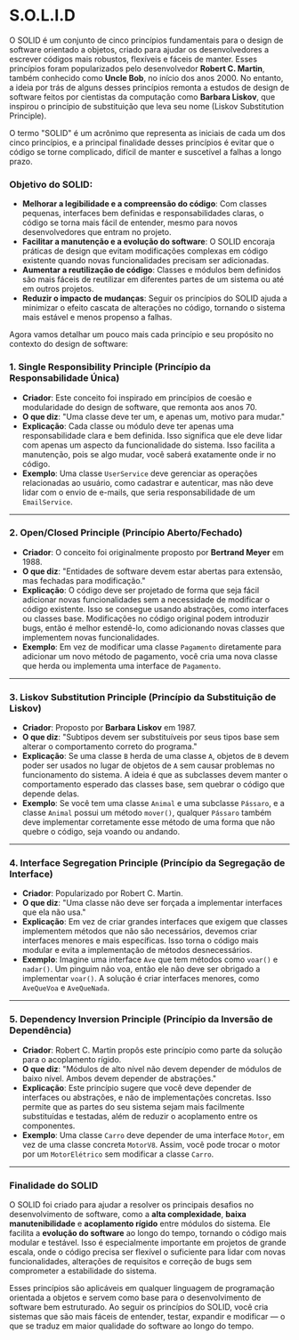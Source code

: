 # S.O.L.I.D

O SOLID é um conjunto de cinco princípios fundamentais para o design de software orientado a objetos, criado para ajudar os desenvolvedores a escrever códigos mais robustos, flexíveis e fáceis de manter. Esses princípios foram popularizados pelo desenvolvedor **Robert C. Martin**, também conhecido como **Uncle Bob**, no início dos anos 2000. No entanto, a ideia por trás de alguns desses princípios remonta a estudos de design de software feitos por cientistas da computação como **Barbara Liskov**, que inspirou o princípio de substituição que leva seu nome (Liskov Substitution Principle).

O termo "SOLID" é um acrônimo que representa as iniciais de cada um dos cinco princípios, e a principal finalidade desses princípios é evitar que o código se torne complicado, difícil de manter e suscetível a falhas a longo prazo.

### Objetivo do SOLID:

- **Melhorar a legibilidade e a compreensão do código**: Com classes pequenas, interfaces bem definidas e responsabilidades claras, o código se torna mais fácil de entender, mesmo para novos desenvolvedores que entram no projeto.
- **Facilitar a manutenção e a evolução do software**: O SOLID encoraja práticas de design que evitam modificações complexas em código existente quando novas funcionalidades precisam ser adicionadas.
- **Aumentar a reutilização de código**: Classes e módulos bem definidos são mais fáceis de reutilizar em diferentes partes de um sistema ou até em outros projetos.
- **Reduzir o impacto de mudanças**: Seguir os princípios do SOLID ajuda a minimizar o efeito cascata de alterações no código, tornando o sistema mais estável e menos propenso a falhas.

Agora vamos detalhar um pouco mais cada princípio e seu propósito no contexto do design de software:

### 1. **Single Responsibility Principle (Princípio da Responsabilidade Única)**

- **Criador**: Este conceito foi inspirado em princípios de coesão e modularidade do design de software, que remonta aos anos 70.
- **O que diz**: "Uma classe deve ter um, e apenas um, motivo para mudar."
- **Explicação**: Cada classe ou módulo deve ter apenas uma responsabilidade clara e bem definida. Isso significa que ele deve lidar com apenas um aspecto da funcionalidade do sistema. Isso facilita a manutenção, pois se algo mudar, você saberá exatamente onde ir no código.
- **Exemplo**: Uma classe `UserService` deve gerenciar as operações relacionadas ao usuário, como cadastrar e autenticar, mas não deve lidar com o envio de e-mails, que seria responsabilidade de um `EmailService`.

---

### 2. **Open/Closed Principle (Princípio Aberto/Fechado)**

- **Criador**: O conceito foi originalmente proposto por **Bertrand Meyer** em 1988.
- **O que diz**: "Entidades de software devem estar abertas para extensão, mas fechadas para modificação."
- **Explicação**: O código deve ser projetado de forma que seja fácil adicionar novas funcionalidades sem a necessidade de modificar o código existente. Isso se consegue usando abstrações, como interfaces ou classes base. Modificações no código original podem introduzir bugs, então é melhor estendê-lo, como adicionando novas classes que implementem novas funcionalidades.
- **Exemplo**: Em vez de modificar uma classe `Pagamento` diretamente para adicionar um novo método de pagamento, você cria uma nova classe que herda ou implementa uma interface de `Pagamento`.

---

### 3. **Liskov Substitution Principle (Princípio da Substituição de Liskov)**

- **Criador**: Proposto por **Barbara Liskov** em 1987.
- **O que diz**: "Subtipos devem ser substituíveis por seus tipos base sem alterar o comportamento correto do programa."
- **Explicação**: Se uma classe `B` herda de uma classe `A`, objetos de `B` devem poder ser usados no lugar de objetos de `A` sem causar problemas no funcionamento do sistema. A ideia é que as subclasses devem manter o comportamento esperado das classes base, sem quebrar o código que depende delas.
- **Exemplo**: Se você tem uma classe `Animal` e uma subclasse `Pássaro`, e a classe `Animal` possui um método `mover()`, qualquer `Pássaro` também deve implementar corretamente esse método de uma forma que não quebre o código, seja voando ou andando.

---

### 4. **Interface Segregation Principle (Princípio da Segregação de Interface)**

- **Criador**: Popularizado por Robert C. Martin.
- **O que diz**: "Uma classe não deve ser forçada a implementar interfaces que ela não usa."
- **Explicação**: Em vez de criar grandes interfaces que exigem que classes implementem métodos que não são necessários, devemos criar interfaces menores e mais específicas. Isso torna o código mais modular e evita a implementação de métodos desnecessários.
- **Exemplo**: Imagine uma interface `Ave` que tem métodos como `voar()` e `nadar()`. Um pinguim não voa, então ele não deve ser obrigado a implementar `voar()`. A solução é criar interfaces menores, como `AveQueVoa` e `AveQueNada`.

---

### 5. **Dependency Inversion Principle (Princípio da Inversão de Dependência)**

- **Criador**: Robert C. Martin propôs este princípio como parte da solução para o acoplamento rígido.
- **O que diz**: "Módulos de alto nível não devem depender de módulos de baixo nível. Ambos devem depender de abstrações."
- **Explicação**: Este princípio sugere que você deve depender de interfaces ou abstrações, e não de implementações concretas. Isso permite que as partes do seu sistema sejam mais facilmente substituídas e testadas, além de reduzir o acoplamento entre os componentes.
- **Exemplo**: Uma classe `Carro` deve depender de uma interface `Motor`, em vez de uma classe concreta `MotorV8`. Assim, você pode trocar o motor por um `MotorElétrico` sem modificar a classe `Carro`.

---

### Finalidade do SOLID

O SOLID foi criado para ajudar a resolver os principais desafios no desenvolvimento de software, como a **alta complexidade**, **baixa manutenibilidade** e **acoplamento rígido** entre módulos do sistema. Ele facilita a **evolução do software** ao longo do tempo, tornando o código mais modular e testável. Isso é especialmente importante em projetos de grande escala, onde o código precisa ser flexível o suficiente para lidar com novas funcionalidades, alterações de requisitos e correção de bugs sem comprometer a estabilidade do sistema.

Esses princípios são aplicáveis em qualquer linguagem de programação orientada a objetos e servem como base para o desenvolvimento de software bem estruturado. Ao seguir os princípios do SOLID, você cria sistemas que são mais fáceis de entender, testar, expandir e modificar — o que se traduz em maior qualidade do software ao longo do tempo.

